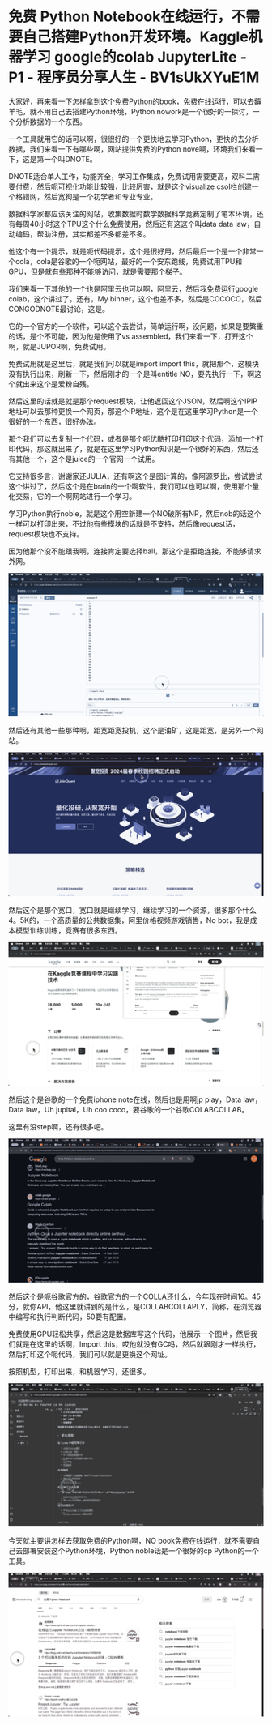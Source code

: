 # 免费 Python Notebook在线运行，不需要自己搭建Python开发环境。Kaggle机器学习 google的colab JupyterLite - P1 - 程序员分享人生 - BV1sUkXYuE1M

大家好，再来看一下怎样拿到这个免费Python的book，免费在线运行，可以去薅羊毛，就不用自己去搭建Python环境，Python nowork是一个很好的一探讨，一个分析数据的一个东西。

一个工具就用它的话可以啊，很很好的一个更快地去学习Python，更快的去分析数据，我们来看一下有哪些啊，网站提供免费的Python nove啊，环境我们来看一下，这是第一个叫DNOTE。

DNOTE适合单人工作，功能齐全，学习工作集成，免费试用需要更高，双料二需要付费，然后呃可视化功能比较强，比较厉害，就是这个visualize csol栏创建一个格错网，然后宽狗是一个初学者和专业专业。

数据科学家都应该关注的网站，收集数据时数学数据科学竞赛定制了笔本环境，还有每周40小时这个TPU这个什么免费使用，然后还有这这个叫data data law，自动编码，帮助注册，其实都差不多都差不多。

他这个有一个提示，就是呃代码提示，这个是很好用，然后最后一个是一个非常一个cola，cola是谷歌的一个呃网站，最好的一个安东跑线，免费试用TPU和GPU，但是就有些那种不能够访问，就是需要那个梯子。

我们来看一下其他的一个也是阿里云也可以啊，阿里云，然后我免费运行google colab，这个讲过了，还有，My binner，这个也差不多，然后是COCOCO，然后CONGODNOTE最讨论，这是。

它的一个官方的一个软件，可以这个去尝试，简单运行啊，没问题，如果是要繁重的话，是个不可能，因为他是使用了vs assembled，我们来看一下，打开这个啊，就是JUPOR啊，免费试用。

免费试用就是这里后，就是我们可以就是import import this，就把那个，这模块没有执行出来，刷新一下，然后刚才的一个是叫entitle NO，要先执行一下，啊这个就出来这个是爱粉自残。

然后这里的话就是就是那个request模块，让他返回这个JSON，然后啊这个IPIP地址可以去那种更换一个网页，那这个IP地址，这个是在这里学习Python是一个很好的一个东西，很好办法。

那个我们可以去复制一个代码，或者是那个呃优酷打印打印这个代码，添加一个打印代码，那这就出来了，就是在这里学习Python知识是一个很好的东西，然后还有其他一个，这个是juice的一个官网一个试用。

它支持很多言，谢谢家还JULIA，还有啊这个是图计算的，像阿源罗比，尝试尝试这个讲过了，然后这个是在brain的一个啊软件，我们可以也可以啊，使用那个量化交易，它的一个啊网站进行一个学习。

学习Python执行noble，就是这个用空新建一个NO破所有NP，然后nob的话这个一样可以打印出来，不过他有些模块的话就是不支持，然后像request话，request模块也不支持。

因为他那个没不能跟我啊，连接肯定要选择ball，那这个是拒绝连接，不能够请求外网。

![](img/2bba51b8ebc33443382cad7df2b94dcb_1.png)

然后还有其他一些那种啊，距宽距宽投机，这个是油矿，这是距宽，是另外一个网站。

![](img/2bba51b8ebc33443382cad7df2b94dcb_3.png)

然后这个是那个宽口，宽口就是继续学习，继续学习的一个资源，很多那个什么4。5K的，一个高质量的公共数据集，阿里价格视频游戏销售，No bot，我是成本模型训练训练，竞赛有很多东西。



![](img/2bba51b8ebc33443382cad7df2b94dcb_5.png)

然后这个是谷歌的一个免费iphone note在线，然后也是用啊jp play，Data law，Data law，Uh jupital，Uh coo coco，要谷歌的一个谷歌COLABCOLLAB。

这里有没step啊，还有很多吧。

![](img/2bba51b8ebc33443382cad7df2b94dcb_7.png)

然后这个是呃谷歌官方的，谷歌官方的一个COLLA还什么，今年现在时间16。45分，就你API，他这里就讲到的是什么，是COLLABCOLLAPLY，简称，在浏览器中编写和执行判断代码，50要有配置。

免费使用GPU轻松共享，然后这是数据库写这个代码，他展示一个图片，然后我们就是在这里的话啊，Import this，哎他就没有GC吗，然后就跟刚才一样执行，然后打印这个呃代码，我们可以就是更换这个网址。

按照机型，打印出来，和机器学习，还很多。

![](img/2bba51b8ebc33443382cad7df2b94dcb_9.png)

今天就主要讲怎样去获取免费的Python啊，NO book免费在线运行，就不需要自己去部署安装这个Python环境，Python noble话是一个很好的cp Python的一个工具。



![](img/2bba51b8ebc33443382cad7df2b94dcb_11.png)